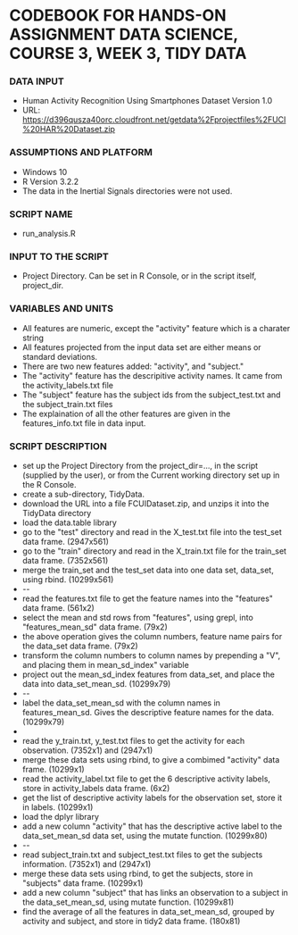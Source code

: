 # CODEBOOK FOR HANDS-ON ASSIGNMENT DATA SCIENCE, COURSE 3, WEEK 3, TIDY DATA

### DATA INPUT
* Human Activity Recognition Using Smartphones Dataset Version 1.0
* URL: https://d396qusza40orc.cloudfront.net/getdata%2Fprojectfiles%2FUCI%20HAR%20Dataset.zip

### ASSUMPTIONS AND PLATFORM
* Windows 10
* R Version 3.2.2
* The data in the Inertial Signals directories were not used.

### SCRIPT NAME
* run_analysis.R

### INPUT TO THE SCRIPT
* Project Directory. Can be set in R Console, or in the script itself, project_dir.

### VARIABLES AND UNITS
* All features are numeric, except the "activity" feature which is a charater string
* All features projected from the input data set are either means or standard deviations.
* There are two new features added: "activity", and "subject."
* The "activity" feature has the descripitive activity names. It came from the activity_labels.txt file
* The "subject" feature has the subject ids from the subject_test.txt and the subject_train.txt files
* The explaination of all the other features are given in the features_info.txt file in data input.

### SCRIPT DESCRIPTION
* set up the Project Directory from the project_dir=..., in the script (supplied by the user),
or from the Current working directory set up in the R Console.
* create a sub-directory, TidyData.
* download the URL into a file FCUIDataset.zip, and unzips it into the TidyData directory
* load the data.table library
* go to the "test" directory and read in the X_test.txt file into the test_set data frame. (2947x561)
* go to the "train" directory and read in the X_train.txt file for the train_set data frame. (7352x561)
* merge the train_set and the test_set data into one data set, data_set, using rbind. (10299x561)
* --
* read the features.txt file to get the feature names into the "features" data frame. (561x2)
* select the mean and std rows from "features", using grepl, into "features_mean_sd" data frame. (79x2)
* the above operation gives the column numbers, feature name pairs for the data_set data frame. (79x2)
* transform the column numbers to column names by prepending a "V", and placing them in mean_sd_index" variable
* project out the mean_sd_index features from data_set, and place the data into data_set_mean_sd. (10299x79)
* --
* label the data_set_mean_sd with the column names in features_mean_sd. Gives the descriptive feature names for the data. (10299x79)
*
* read the y_train.txt, y_test.txt files to get the activity for each observation. (7352x1) and (2947x1)
* merge these data sets using rbind, to give a combimed "activity" data frame. (10299x1)
* read the activity_label.txt file to get the 6 descriptive activity labels, store in activity_labels data frame. (6x2)
* get the list of descriptive activity labels for the observation set, store it in labels. (10299x1)
* load the dplyr library
* add a new column "activity" that has the descriptive active label to the data_set_mean_sd data set, using the mutate function. (10299x80)
* --
* read subject_train.txt and subject_test.txt files to get the subjects information. (7352x1) and (2947x1)
* merge these data sets using rbind, to get the subjects, store in "subjects" data frame. (10299x1)
* add a new column "subject" that has links an observation to a subject in the data_set_mean_sd, using mutate function. (10299x81)
* find the average of all the features in data_set_mean_sd, grouped by activity and subject, and store in tidy2 data frame. (180x81)


